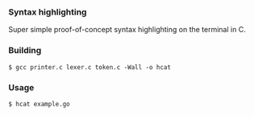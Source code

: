 ### Syntax highlighting

Super simple proof-of-concept syntax highlighting on the terminal in C.

### Building

```shell script
$ gcc printer.c lexer.c token.c -Wall -o hcat
```

### Usage

```shell script
$ hcat example.go
```


